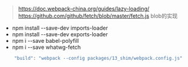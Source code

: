 > https://doc.webpack-china.org/guides/lazy-loading/
> https://github.com/github/fetch/blob/master/fetch.js blob的实现
- npm install --save-dev imports-loader
- npm install --save-dev exports-loader
- npm i --save babel-polyfill
- npm i --save whatwg-fetch

```javascript
    "build": "webpack --config packages/13_shim/webpack.config.js"
```
